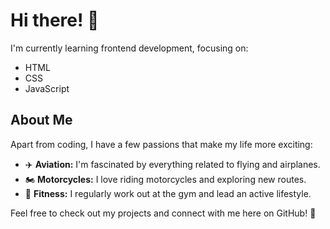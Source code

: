 # Hi there! 👋

I'm currently learning frontend development, focusing on:

- HTML
- CSS
- JavaScript

## About Me

Apart from coding, I have a few passions that make my life more exciting:

- ✈️ **Aviation:** I'm fascinated by everything related to flying and airplanes.
- 🏍️ **Motorcycles:** I love riding motorcycles and exploring new routes.
- 💪 **Fitness:** I regularly work out at the gym and lead an active lifestyle.

Feel free to check out my projects and connect with me here on GitHub! 🚀
